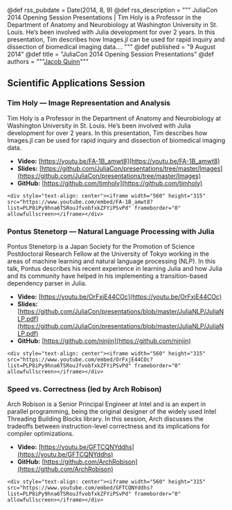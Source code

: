 @def rss_pubdate = Date(2014, 8, 9)
@def rss_description = """ JuliaCon 2014 Opening Session Presentations | Tim Holy is a Professor in the Department of Anatomy and Neurobiology at Washington University in St. Louis. He’s been involved with Julia development for over 2 years. In this presentation, Tim describes how Images.jl can be used for rapid inquiry and dissection of biomedical imaging data.... """
@def published = "9 August 2014"
@def title = "JuliaCon 2014 Opening Session Presentations"
@def authors = """<a href="https://github.com/quinnj">Jacob Quinn</a>"""



## Scientific Applications Session

### Tim Holy — Image Representation and Analysis

Tim Holy is a Professor in the Department of Anatomy and Neurobiology at Washington University in St. Louis. He’s been involved with Julia development for over 2 years. In this presentation, Tim describes how Images.jl can be used for rapid inquiry and dissection of biomedical imaging data.

- **Video:** [https://youtu.be/FA-1B_amwt8](https://youtu.be/FA-1B_amwt8)
- **Slides:** [https://github.com/JuliaCon/presentations/tree/master/Images](https://github.com/JuliaCon/presentations/tree/master/Images)
- **GitHub:** [https://github.com/timholy](https://github.com/timholy)

~~~
<div style="text-align: center"><iframe width="560" height="315" src="https://www.youtube.com/embed/FA-1B_amwt8?list=PLP8iPy9hna6TSRouJfvobfxkZFYiPSvPd" frameborder="0" allowfullscreen></iframe></div>
~~~

### Pontus Stenetorp — Natural Language Processing with Julia

Pontus Stenetorp is a Japan Society for the Promotion of Science Postdoctoral Research Fellow at the University of Tokyo working in the areas of machine learning and natural language processing (NLP). In this talk, Pontus describes his recent experience in learning Julia and how Julia and its community have helped in his implementing a transition-based dependency parser in Julia.

- **Video:** [https://youtu.be/OrFxjE44COc](https://youtu.be/OrFxjE44COc)
- **Slides:** [https://github.com/JuliaCon/presentations/blob/master/JuliaNLP/JuliaNLP.pdf](https://github.com/JuliaCon/presentations/blob/master/JuliaNLP/JuliaNLP.pdf)
- **GitHub:** [https://github.com/ninjin](https://github.com/ninjin)


~~~
<div style="text-align: center"><iframe width="560" height="315" src="https://www.youtube.com/embed/OrFxjE44COc?list=PLP8iPy9hna6TSRouJfvobfxkZFYiPSvPd" frameborder="0" allowfullscreen></iframe></div>
~~~


### Speed vs. Correctness (led by Arch Robison)

Arch Robison is a Senior Principal Engineer at Intel and is an expert in parallel programming, being the original designer of the widely used Intel Threading Building Blocks library. In this session, Arch discusses the tradeoffs between instruction-level correctness and its implications for compiler optimizations.

- **Video:** [https://youtu.be/GFTCQNYddhs](https://youtu.be/GFTCQNYddhs)
- **GitHub:** [https://github.com/ArchRobison](https://github.com/ArchRobison)

~~~
<div style="text-align: center"><iframe width="560" height="315" src="https://www.youtube.com/embed/GFTCQNYddhs?list=PLP8iPy9hna6TSRouJfvobfxkZFYiPSvPd" frameborder="0" allowfullscreen></iframe></div>
~~~
